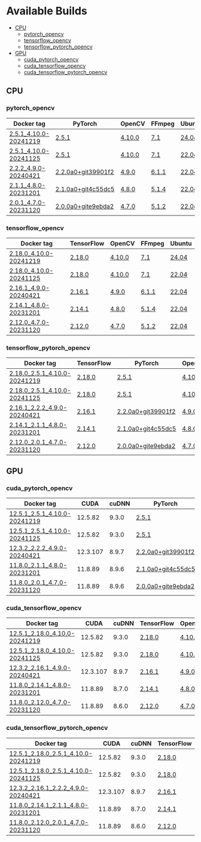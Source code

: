 # Available Builds
  - [CPU](#CPU)
    - [pytorch_opencv](#pytorch_opencv)
    - [tensorflow_opencv](#tensorflow_opencv)
    - [tensorflow_pytorch_opencv](#tensorflow_pytorch_opencv)
  - [GPU](#GPU)
    - [cuda_pytorch_opencv](#cuda_pytorch_opencv)
    - [cuda_tensorflow_opencv](#cuda_tensorflow_opencv)
    - [cuda_tensorflow_pytorch_opencv](#cuda_tensorflow_pytorch_opencv)
## CPU
### pytorch_opencv
| Docker tag | PyTorch | OpenCV | FFmpeg | Ubuntu |
| --- | --- | --- | --- | --- |
| [2.5.1_4.10.0-20241219](BuildDetails/20241219/pytorch_opencv-2.5.1_4.10.0-20241219/Dockerfile) | [2.5.1](BuildDetails/20241219/pytorch_opencv-2.5.1_4.10.0-20241219/PyTorch--Details.txt) | [4.10.0](BuildDetails/20241219/pytorch_opencv-2.5.1_4.10.0-20241219/OpenCV--Details.txt) | [7.1](BuildDetails/20241219/pytorch_opencv-2.5.1_4.10.0-20241219/FFmpeg--Details.txt) | [24.04](BuildDetails/20241219/pytorch_opencv-2.5.1_4.10.0-20241219/System--Details.txt) |
| [2.5.1_4.10.0-20241125](BuildDetails/20241125/pytorch_opencv-2.5.1_4.10.0-20241125/Dockerfile) | [2.5.1](BuildDetails/20241125/pytorch_opencv-2.5.1_4.10.0-20241125/PyTorch--Details.txt) | [4.10.0](BuildDetails/20241125/pytorch_opencv-2.5.1_4.10.0-20241125/OpenCV--Details.txt) | [7.1](BuildDetails/20241125/pytorch_opencv-2.5.1_4.10.0-20241125/FFmpeg--Details.txt) | [22.04](BuildDetails/20241125/pytorch_opencv-2.5.1_4.10.0-20241125/System--Details.txt) |
| [2.2.2_4.9.0-20240421](BuildDetails/20240421/pytorch_opencv-2.2.2_4.9.0-20240421/Dockerfile) | [2.2.0a0+git39901f2](BuildDetails/20240421/pytorch_opencv-2.2.2_4.9.0-20240421/PyTorch--Details.txt) | [4.9.0](BuildDetails/20240421/pytorch_opencv-2.2.2_4.9.0-20240421/OpenCV--Details.txt) | [6.1.1](BuildDetails/20240421/pytorch_opencv-2.2.2_4.9.0-20240421/FFmpeg--Details.txt) | [22.04](BuildDetails/20240421/pytorch_opencv-2.2.2_4.9.0-20240421/System--Details.txt) |
| [2.1.1_4.8.0-20231201](BuildDetails/20231201/pytorch_opencv-2.1.1_4.8.0-20231201/Dockerfile) | [2.1.0a0+git4c55dc5](BuildDetails/20231201/pytorch_opencv-2.1.1_4.8.0-20231201/PyTorch--Details.txt) | [4.8.0](BuildDetails/20231201/pytorch_opencv-2.1.1_4.8.0-20231201/OpenCV--Details.txt) | [5.1.4](BuildDetails/20231201/pytorch_opencv-2.1.1_4.8.0-20231201/FFmpeg--Details.txt) | [22.04](BuildDetails/20231201/pytorch_opencv-2.1.1_4.8.0-20231201/System--Details.txt) |
| [2.0.1_4.7.0-20231120](BuildDetails/20231120/pytorch_opencv-2.0.1_4.7.0-20231120/Dockerfile) | [2.0.0a0+gite9ebda2](BuildDetails/20231120/pytorch_opencv-2.0.1_4.7.0-20231120/PyTorch--Details.txt) | [4.7.0](BuildDetails/20231120/pytorch_opencv-2.0.1_4.7.0-20231120/OpenCV--Details.txt) | [5.1.2](BuildDetails/20231120/pytorch_opencv-2.0.1_4.7.0-20231120/FFmpeg--Details.txt) | [22.04](BuildDetails/20231120/pytorch_opencv-2.0.1_4.7.0-20231120/System--Details.txt) |

### tensorflow_opencv
| Docker tag | TensorFlow | OpenCV | FFmpeg | Ubuntu |
| --- | --- | --- | --- | --- |
| [2.18.0_4.10.0-20241219](BuildDetails/20241219/tensorflow_opencv-2.18.0_4.10.0-20241219/Dockerfile) | [2.18.0](BuildDetails/20241219/tensorflow_opencv-2.18.0_4.10.0-20241219/TensorFlow--Details.txt) | [4.10.0](BuildDetails/20241219/tensorflow_opencv-2.18.0_4.10.0-20241219/OpenCV--Details.txt) | [7.1](BuildDetails/20241219/tensorflow_opencv-2.18.0_4.10.0-20241219/FFmpeg--Details.txt) | [24.04](BuildDetails/20241219/tensorflow_opencv-2.18.0_4.10.0-20241219/System--Details.txt) |
| [2.18.0_4.10.0-20241125](BuildDetails/20241125/tensorflow_opencv-2.18.0_4.10.0-20241125/Dockerfile) | [2.18.0](BuildDetails/20241125/tensorflow_opencv-2.18.0_4.10.0-20241125/TensorFlow--Details.txt) | [4.10.0](BuildDetails/20241125/tensorflow_opencv-2.18.0_4.10.0-20241125/OpenCV--Details.txt) | [7.1](BuildDetails/20241125/tensorflow_opencv-2.18.0_4.10.0-20241125/FFmpeg--Details.txt) | [22.04](BuildDetails/20241125/tensorflow_opencv-2.18.0_4.10.0-20241125/System--Details.txt) |
| [2.16.1_4.9.0-20240421](BuildDetails/20240421/tensorflow_opencv-2.16.1_4.9.0-20240421/Dockerfile) | [2.16.1](BuildDetails/20240421/tensorflow_opencv-2.16.1_4.9.0-20240421/TensorFlow--Details.txt) | [4.9.0](BuildDetails/20240421/tensorflow_opencv-2.16.1_4.9.0-20240421/OpenCV--Details.txt) | [6.1.1](BuildDetails/20240421/tensorflow_opencv-2.16.1_4.9.0-20240421/FFmpeg--Details.txt) | [22.04](BuildDetails/20240421/tensorflow_opencv-2.16.1_4.9.0-20240421/System--Details.txt) |
| [2.14.1_4.8.0-20231201](BuildDetails/20231201/tensorflow_opencv-2.14.1_4.8.0-20231201/Dockerfile) | [2.14.1](BuildDetails/20231201/tensorflow_opencv-2.14.1_4.8.0-20231201/TensorFlow--Details.txt) | [4.8.0](BuildDetails/20231201/tensorflow_opencv-2.14.1_4.8.0-20231201/OpenCV--Details.txt) | [5.1.4](BuildDetails/20231201/tensorflow_opencv-2.14.1_4.8.0-20231201/FFmpeg--Details.txt) | [22.04](BuildDetails/20231201/tensorflow_opencv-2.14.1_4.8.0-20231201/System--Details.txt) |
| [2.12.0_4.7.0-20231120](BuildDetails/20231120/tensorflow_opencv-2.12.0_4.7.0-20231120/Dockerfile) | [2.12.0](BuildDetails/20231120/tensorflow_opencv-2.12.0_4.7.0-20231120/TensorFlow--Details.txt) | [4.7.0](BuildDetails/20231120/tensorflow_opencv-2.12.0_4.7.0-20231120/OpenCV--Details.txt) | [5.1.2](BuildDetails/20231120/tensorflow_opencv-2.12.0_4.7.0-20231120/FFmpeg--Details.txt) | [22.04](BuildDetails/20231120/tensorflow_opencv-2.12.0_4.7.0-20231120/System--Details.txt) |

### tensorflow_pytorch_opencv
| Docker tag | TensorFlow | PyTorch | OpenCV | FFmpeg | Ubuntu |
| --- | --- | --- | --- | --- | --- |
| [2.18.0_2.5.1_4.10.0-20241219](BuildDetails/20241219/tensorflow_pytorch_opencv-2.18.0_2.5.1_4.10.0-20241219/Dockerfile) | [2.18.0](BuildDetails/20241219/tensorflow_pytorch_opencv-2.18.0_2.5.1_4.10.0-20241219/TensorFlow--Details.txt) | [2.5.1](BuildDetails/20241219/tensorflow_pytorch_opencv-2.18.0_2.5.1_4.10.0-20241219/PyTorch--Details.txt) | [4.10.0](BuildDetails/20241219/tensorflow_pytorch_opencv-2.18.0_2.5.1_4.10.0-20241219/OpenCV--Details.txt) | [7.1](BuildDetails/20241219/tensorflow_pytorch_opencv-2.18.0_2.5.1_4.10.0-20241219/FFmpeg--Details.txt) | [24.04](BuildDetails/20241219/tensorflow_pytorch_opencv-2.18.0_2.5.1_4.10.0-20241219/System--Details.txt) |
| [2.18.0_2.5.1_4.10.0-20241125](BuildDetails/20241125/tensorflow_pytorch_opencv-2.18.0_2.5.1_4.10.0-20241125/Dockerfile) | [2.18.0](BuildDetails/20241125/tensorflow_pytorch_opencv-2.18.0_2.5.1_4.10.0-20241125/TensorFlow--Details.txt) | [2.5.1](BuildDetails/20241125/tensorflow_pytorch_opencv-2.18.0_2.5.1_4.10.0-20241125/PyTorch--Details.txt) | [4.10.0](BuildDetails/20241125/tensorflow_pytorch_opencv-2.18.0_2.5.1_4.10.0-20241125/OpenCV--Details.txt) | [7.1](BuildDetails/20241125/tensorflow_pytorch_opencv-2.18.0_2.5.1_4.10.0-20241125/FFmpeg--Details.txt) | [22.04](BuildDetails/20241125/tensorflow_pytorch_opencv-2.18.0_2.5.1_4.10.0-20241125/System--Details.txt) |
| [2.16.1_2.2.2_4.9.0-20240421](BuildDetails/20240421/tensorflow_pytorch_opencv-2.16.1_2.2.2_4.9.0-20240421/Dockerfile) | [2.16.1](BuildDetails/20240421/tensorflow_pytorch_opencv-2.16.1_2.2.2_4.9.0-20240421/TensorFlow--Details.txt) | [2.2.0a0+git39901f2](BuildDetails/20240421/tensorflow_pytorch_opencv-2.16.1_2.2.2_4.9.0-20240421/PyTorch--Details.txt) | [4.9.0](BuildDetails/20240421/tensorflow_pytorch_opencv-2.16.1_2.2.2_4.9.0-20240421/OpenCV--Details.txt) | [6.1.1](BuildDetails/20240421/tensorflow_pytorch_opencv-2.16.1_2.2.2_4.9.0-20240421/FFmpeg--Details.txt) | [22.04](BuildDetails/20240421/tensorflow_pytorch_opencv-2.16.1_2.2.2_4.9.0-20240421/System--Details.txt) |
| [2.14.1_2.1.1_4.8.0-20231201](BuildDetails/20231201/tensorflow_pytorch_opencv-2.14.1_2.1.1_4.8.0-20231201/Dockerfile) | [2.14.1](BuildDetails/20231201/tensorflow_pytorch_opencv-2.14.1_2.1.1_4.8.0-20231201/TensorFlow--Details.txt) | [2.1.0a0+git4c55dc5](BuildDetails/20231201/tensorflow_pytorch_opencv-2.14.1_2.1.1_4.8.0-20231201/PyTorch--Details.txt) | [4.8.0](BuildDetails/20231201/tensorflow_pytorch_opencv-2.14.1_2.1.1_4.8.0-20231201/OpenCV--Details.txt) | [5.1.4](BuildDetails/20231201/tensorflow_pytorch_opencv-2.14.1_2.1.1_4.8.0-20231201/FFmpeg--Details.txt) | [22.04](BuildDetails/20231201/tensorflow_pytorch_opencv-2.14.1_2.1.1_4.8.0-20231201/System--Details.txt) |
| [2.12.0_2.0.1_4.7.0-20231120](BuildDetails/20231120/tensorflow_pytorch_opencv-2.12.0_2.0.1_4.7.0-20231120/Dockerfile) | [2.12.0](BuildDetails/20231120/tensorflow_pytorch_opencv-2.12.0_2.0.1_4.7.0-20231120/TensorFlow--Details.txt) | [2.0.0a0+gite9ebda2](BuildDetails/20231120/tensorflow_pytorch_opencv-2.12.0_2.0.1_4.7.0-20231120/PyTorch--Details.txt) | [4.7.0](BuildDetails/20231120/tensorflow_pytorch_opencv-2.12.0_2.0.1_4.7.0-20231120/OpenCV--Details.txt) | [5.1.2](BuildDetails/20231120/tensorflow_pytorch_opencv-2.12.0_2.0.1_4.7.0-20231120/FFmpeg--Details.txt) | [22.04](BuildDetails/20231120/tensorflow_pytorch_opencv-2.12.0_2.0.1_4.7.0-20231120/System--Details.txt) |

## GPU
### cuda_pytorch_opencv
| Docker tag | CUDA | cuDNN | PyTorch | OpenCV | FFmpeg | Ubuntu |
| --- | --- | --- | --- | --- | --- | --- |
| [12.5.1_2.5.1_4.10.0-20241219](BuildDetails/20241219/cuda_pytorch_opencv-12.5.1_2.5.1_4.10.0-20241219/Dockerfile) | 12.5.82 | 9.3.0 | [2.5.1](BuildDetails/20241219/cuda_pytorch_opencv-12.5.1_2.5.1_4.10.0-20241219/PyTorch--Details.txt) | [4.10.0](BuildDetails/20241219/cuda_pytorch_opencv-12.5.1_2.5.1_4.10.0-20241219/OpenCV--Details.txt) | [7.1](BuildDetails/20241219/cuda_pytorch_opencv-12.5.1_2.5.1_4.10.0-20241219/FFmpeg--Details.txt) | [24.04](BuildDetails/20241219/cuda_pytorch_opencv-12.5.1_2.5.1_4.10.0-20241219/System--Details.txt) |
| [12.5.1_2.5.1_4.10.0-20241125](BuildDetails/20241125/cuda_pytorch_opencv-12.5.1_2.5.1_4.10.0-20241125/Dockerfile) | 12.5.82 | 9.3.0 | [2.5.1](BuildDetails/20241125/cuda_pytorch_opencv-12.5.1_2.5.1_4.10.0-20241125/PyTorch--Details.txt) | [4.10.0](BuildDetails/20241125/cuda_pytorch_opencv-12.5.1_2.5.1_4.10.0-20241125/OpenCV--Details.txt) | [7.1](BuildDetails/20241125/cuda_pytorch_opencv-12.5.1_2.5.1_4.10.0-20241125/FFmpeg--Details.txt) | [22.04](BuildDetails/20241125/cuda_pytorch_opencv-12.5.1_2.5.1_4.10.0-20241125/System--Details.txt) |
| [12.3.2_2.2.2_4.9.0-20240421](BuildDetails/20240421/cuda_pytorch_opencv-12.3.2_2.2.2_4.9.0-20240421/Dockerfile) | 12.3.107 | 8.9.7 | [2.2.0a0+git39901f2](BuildDetails/20240421/cuda_pytorch_opencv-12.3.2_2.2.2_4.9.0-20240421/PyTorch--Details.txt) | [4.9.0](BuildDetails/20240421/cuda_pytorch_opencv-12.3.2_2.2.2_4.9.0-20240421/OpenCV--Details.txt) | [6.1.1](BuildDetails/20240421/cuda_pytorch_opencv-12.3.2_2.2.2_4.9.0-20240421/FFmpeg--Details.txt) | [22.04](BuildDetails/20240421/cuda_pytorch_opencv-12.3.2_2.2.2_4.9.0-20240421/System--Details.txt) |
| [11.8.0_2.1.1_4.8.0-20231201](BuildDetails/20231201/cuda_pytorch_opencv-11.8.0_2.1.1_4.8.0-20231201/Dockerfile) | 11.8.89 | 8.9.6 | [2.1.0a0+git4c55dc5](BuildDetails/20231201/cuda_pytorch_opencv-11.8.0_2.1.1_4.8.0-20231201/PyTorch--Details.txt) | [4.8.0](BuildDetails/20231201/cuda_pytorch_opencv-11.8.0_2.1.1_4.8.0-20231201/OpenCV--Details.txt) | [5.1.4](BuildDetails/20231201/cuda_pytorch_opencv-11.8.0_2.1.1_4.8.0-20231201/FFmpeg--Details.txt) | [22.04](BuildDetails/20231201/cuda_pytorch_opencv-11.8.0_2.1.1_4.8.0-20231201/System--Details.txt) |
| [11.8.0_2.0.1_4.7.0-20231120](BuildDetails/20231120/cuda_pytorch_opencv-11.8.0_2.0.1_4.7.0-20231120/Dockerfile) | 11.8.89 | 8.9.6 | [2.0.0a0+gite9ebda2](BuildDetails/20231120/cuda_pytorch_opencv-11.8.0_2.0.1_4.7.0-20231120/PyTorch--Details.txt) | [4.7.0](BuildDetails/20231120/cuda_pytorch_opencv-11.8.0_2.0.1_4.7.0-20231120/OpenCV--Details.txt) | [5.1.2](BuildDetails/20231120/cuda_pytorch_opencv-11.8.0_2.0.1_4.7.0-20231120/FFmpeg--Details.txt) | [22.04](BuildDetails/20231120/cuda_pytorch_opencv-11.8.0_2.0.1_4.7.0-20231120/System--Details.txt) |

### cuda_tensorflow_opencv
| Docker tag | CUDA | cuDNN | TensorFlow | OpenCV | FFmpeg | Ubuntu |
| --- | --- | --- | --- | --- | --- | --- |
| [12.5.1_2.18.0_4.10.0-20241219](BuildDetails/20241219/cuda_tensorflow_opencv-12.5.1_2.18.0_4.10.0-20241219/Dockerfile) | 12.5.82 | 9.3.0 | [2.18.0](BuildDetails/20241219/cuda_tensorflow_opencv-12.5.1_2.18.0_4.10.0-20241219/TensorFlow--Details.txt) | [4.10.0](BuildDetails/20241219/cuda_tensorflow_opencv-12.5.1_2.18.0_4.10.0-20241219/OpenCV--Details.txt) | [7.1](BuildDetails/20241219/cuda_tensorflow_opencv-12.5.1_2.18.0_4.10.0-20241219/FFmpeg--Details.txt) | [24.04](BuildDetails/20241219/cuda_tensorflow_opencv-12.5.1_2.18.0_4.10.0-20241219/System--Details.txt) |
| [12.5.1_2.18.0_4.10.0-20241125](BuildDetails/20241125/cuda_tensorflow_opencv-12.5.1_2.18.0_4.10.0-20241125/Dockerfile) | 12.5.82 | 9.3.0 | [2.18.0](BuildDetails/20241125/cuda_tensorflow_opencv-12.5.1_2.18.0_4.10.0-20241125/TensorFlow--Details.txt) | [4.10.0](BuildDetails/20241125/cuda_tensorflow_opencv-12.5.1_2.18.0_4.10.0-20241125/OpenCV--Details.txt) | [7.1](BuildDetails/20241125/cuda_tensorflow_opencv-12.5.1_2.18.0_4.10.0-20241125/FFmpeg--Details.txt) | [22.04](BuildDetails/20241125/cuda_tensorflow_opencv-12.5.1_2.18.0_4.10.0-20241125/System--Details.txt) |
| [12.3.2_2.16.1_4.9.0-20240421](BuildDetails/20240421/cuda_tensorflow_opencv-12.3.2_2.16.1_4.9.0-20240421/Dockerfile) | 12.3.107 | 8.9.7 | [2.16.1](BuildDetails/20240421/cuda_tensorflow_opencv-12.3.2_2.16.1_4.9.0-20240421/TensorFlow--Details.txt) | [4.9.0](BuildDetails/20240421/cuda_tensorflow_opencv-12.3.2_2.16.1_4.9.0-20240421/OpenCV--Details.txt) | [6.1.1](BuildDetails/20240421/cuda_tensorflow_opencv-12.3.2_2.16.1_4.9.0-20240421/FFmpeg--Details.txt) | [22.04](BuildDetails/20240421/cuda_tensorflow_opencv-12.3.2_2.16.1_4.9.0-20240421/System--Details.txt) |
| [11.8.0_2.14.1_4.8.0-20231201](BuildDetails/20231201/cuda_tensorflow_opencv-11.8.0_2.14.1_4.8.0-20231201/Dockerfile) | 11.8.89 | 8.7.0 | [2.14.1](BuildDetails/20231201/cuda_tensorflow_opencv-11.8.0_2.14.1_4.8.0-20231201/TensorFlow--Details.txt) | [4.8.0](BuildDetails/20231201/cuda_tensorflow_opencv-11.8.0_2.14.1_4.8.0-20231201/OpenCV--Details.txt) | [5.1.4](BuildDetails/20231201/cuda_tensorflow_opencv-11.8.0_2.14.1_4.8.0-20231201/FFmpeg--Details.txt) | [22.04](BuildDetails/20231201/cuda_tensorflow_opencv-11.8.0_2.14.1_4.8.0-20231201/System--Details.txt) |
| [11.8.0_2.12.0_4.7.0-20231120](BuildDetails/20231120/cuda_tensorflow_opencv-11.8.0_2.12.0_4.7.0-20231120/Dockerfile) | 11.8.89 | 8.6.0 | [2.12.0](BuildDetails/20231120/cuda_tensorflow_opencv-11.8.0_2.12.0_4.7.0-20231120/TensorFlow--Details.txt) | [4.7.0](BuildDetails/20231120/cuda_tensorflow_opencv-11.8.0_2.12.0_4.7.0-20231120/OpenCV--Details.txt) | [5.1.2](BuildDetails/20231120/cuda_tensorflow_opencv-11.8.0_2.12.0_4.7.0-20231120/FFmpeg--Details.txt) | [22.04](BuildDetails/20231120/cuda_tensorflow_opencv-11.8.0_2.12.0_4.7.0-20231120/System--Details.txt) |

### cuda_tensorflow_pytorch_opencv
| Docker tag | CUDA | cuDNN | TensorFlow | PyTorch | OpenCV | FFmpeg | Ubuntu |
| --- | --- | --- | --- | --- | --- | --- | --- |
| [12.5.1_2.18.0_2.5.1_4.10.0-20241219](BuildDetails/20241219/cuda_tensorflow_pytorch_opencv-12.5.1_2.18.0_2.5.1_4.10.0-20241219/Dockerfile) | 12.5.82 | 9.3.0 | [2.18.0](BuildDetails/20241219/cuda_tensorflow_pytorch_opencv-12.5.1_2.18.0_2.5.1_4.10.0-20241219/TensorFlow--Details.txt) | [2.5.1](BuildDetails/20241219/cuda_tensorflow_pytorch_opencv-12.5.1_2.18.0_2.5.1_4.10.0-20241219/PyTorch--Details.txt) | [4.10.0](BuildDetails/20241219/cuda_tensorflow_pytorch_opencv-12.5.1_2.18.0_2.5.1_4.10.0-20241219/OpenCV--Details.txt) | [7.1](BuildDetails/20241219/cuda_tensorflow_pytorch_opencv-12.5.1_2.18.0_2.5.1_4.10.0-20241219/FFmpeg--Details.txt) | [24.04](BuildDetails/20241219/cuda_tensorflow_pytorch_opencv-12.5.1_2.18.0_2.5.1_4.10.0-20241219/System--Details.txt) |
| [12.5.1_2.18.0_2.5.1_4.10.0-20241125](BuildDetails/20241125/cuda_tensorflow_pytorch_opencv-12.5.1_2.18.0_2.5.1_4.10.0-20241125/Dockerfile) | 12.5.82 | 9.3.0 | [2.18.0](BuildDetails/20241125/cuda_tensorflow_pytorch_opencv-12.5.1_2.18.0_2.5.1_4.10.0-20241125/TensorFlow--Details.txt) | [2.5.1](BuildDetails/20241125/cuda_tensorflow_pytorch_opencv-12.5.1_2.18.0_2.5.1_4.10.0-20241125/PyTorch--Details.txt) | [4.10.0](BuildDetails/20241125/cuda_tensorflow_pytorch_opencv-12.5.1_2.18.0_2.5.1_4.10.0-20241125/OpenCV--Details.txt) | [7.1](BuildDetails/20241125/cuda_tensorflow_pytorch_opencv-12.5.1_2.18.0_2.5.1_4.10.0-20241125/FFmpeg--Details.txt) | [22.04](BuildDetails/20241125/cuda_tensorflow_pytorch_opencv-12.5.1_2.18.0_2.5.1_4.10.0-20241125/System--Details.txt) |
| [12.3.2_2.16.1_2.2.2_4.9.0-20240421](BuildDetails/20240421/cuda_tensorflow_pytorch_opencv-12.3.2_2.16.1_2.2.2_4.9.0-20240421/Dockerfile) | 12.3.107 | 8.9.7 | [2.16.1](BuildDetails/20240421/cuda_tensorflow_pytorch_opencv-12.3.2_2.16.1_2.2.2_4.9.0-20240421/TensorFlow--Details.txt) | [2.2.0a0+git39901f2](BuildDetails/20240421/cuda_tensorflow_pytorch_opencv-12.3.2_2.16.1_2.2.2_4.9.0-20240421/PyTorch--Details.txt) | [4.9.0](BuildDetails/20240421/cuda_tensorflow_pytorch_opencv-12.3.2_2.16.1_2.2.2_4.9.0-20240421/OpenCV--Details.txt) | [6.1.1](BuildDetails/20240421/cuda_tensorflow_pytorch_opencv-12.3.2_2.16.1_2.2.2_4.9.0-20240421/FFmpeg--Details.txt) | [22.04](BuildDetails/20240421/cuda_tensorflow_pytorch_opencv-12.3.2_2.16.1_2.2.2_4.9.0-20240421/System--Details.txt) |
| [11.8.0_2.14.1_2.1.1_4.8.0-20231201](BuildDetails/20231201/cuda_tensorflow_pytorch_opencv-11.8.0_2.14.1_2.1.1_4.8.0-20231201/Dockerfile) | 11.8.89 | 8.7.0 | [2.14.1](BuildDetails/20231201/cuda_tensorflow_pytorch_opencv-11.8.0_2.14.1_2.1.1_4.8.0-20231201/TensorFlow--Details.txt) | [2.1.0a0+git4c55dc5](BuildDetails/20231201/cuda_tensorflow_pytorch_opencv-11.8.0_2.14.1_2.1.1_4.8.0-20231201/PyTorch--Details.txt) | [4.8.0](BuildDetails/20231201/cuda_tensorflow_pytorch_opencv-11.8.0_2.14.1_2.1.1_4.8.0-20231201/OpenCV--Details.txt) | [5.1.4](BuildDetails/20231201/cuda_tensorflow_pytorch_opencv-11.8.0_2.14.1_2.1.1_4.8.0-20231201/FFmpeg--Details.txt) | [22.04](BuildDetails/20231201/cuda_tensorflow_pytorch_opencv-11.8.0_2.14.1_2.1.1_4.8.0-20231201/System--Details.txt) |
| [11.8.0_2.12.0_2.0.1_4.7.0-20231120](BuildDetails/20231120/cuda_tensorflow_pytorch_opencv-11.8.0_2.12.0_2.0.1_4.7.0-20231120/Dockerfile) | 11.8.89 | 8.6.0 | [2.12.0](BuildDetails/20231120/cuda_tensorflow_pytorch_opencv-11.8.0_2.12.0_2.0.1_4.7.0-20231120/TensorFlow--Details.txt) | [2.0.0a0+gite9ebda2](BuildDetails/20231120/cuda_tensorflow_pytorch_opencv-11.8.0_2.12.0_2.0.1_4.7.0-20231120/PyTorch--Details.txt) | [4.7.0](BuildDetails/20231120/cuda_tensorflow_pytorch_opencv-11.8.0_2.12.0_2.0.1_4.7.0-20231120/OpenCV--Details.txt) | [5.1.2](BuildDetails/20231120/cuda_tensorflow_pytorch_opencv-11.8.0_2.12.0_2.0.1_4.7.0-20231120/FFmpeg--Details.txt) | [22.04](BuildDetails/20231120/cuda_tensorflow_pytorch_opencv-11.8.0_2.12.0_2.0.1_4.7.0-20231120/System--Details.txt) |


